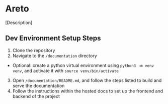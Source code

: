 # Areto

[Description]

## Dev Environment Setup Steps

1. Clone the repository
2. Navigate to the `/documentation` directory
  - Optional: create a python virtual environment using `python3 -m venv venv`, and activate it with `source venv/bin/activate`
3. Open `/documentation/README.md`, and follow the steps listed to build and serve the documentation
4. Follow the instructions within the hosted docs to set up the frontend and backend of the project